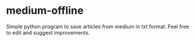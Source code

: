 # medium-offline
Simple python program to save articles from medium in txt format.
Feel free to edit and suggest improvements.
